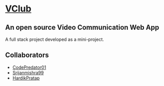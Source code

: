 # [VClub](https://github.com/CodePredator01/VClub/)
## An open source Video Communication Web App

A full stack project developed as a mini-project.

## Collaborators 
- [CodePredator01](https://github.com/CodePredator01)
- [Srijanmishra99](https://github.com/Srijanmishra99)
- [HardikPratap ](https://github.com/HardikPratap)
